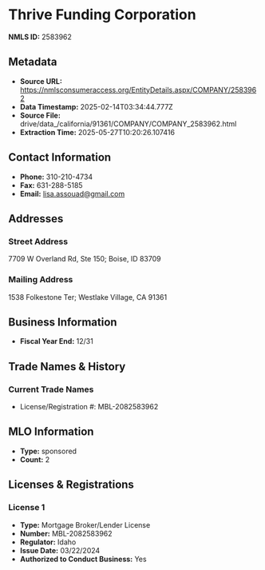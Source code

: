 # Thrive Funding Corporation

**NMLS ID:** 2583962

## Metadata
- **Source URL:** https://nmlsconsumeraccess.org/EntityDetails.aspx/COMPANY/2583962
- **Data Timestamp:** 2025-02-14T03:34:44.777Z
- **Source File:** drive/data_/california/91361/COMPANY/COMPANY_2583962.html
- **Extraction Time:** 2025-05-27T10:20:26.107416

## Contact Information
- **Phone:** 310-210-4734
- **Fax:** 631-288-5185
- **Email:** lisa.assouad@gmail.com

## Addresses
### Street Address
7709 W Overland Rd, Ste 150; Boise, ID 83709

### Mailing Address
1538 Folkestone Ter; Westlake Village, CA 91361

## Business Information
- **Fiscal Year End:** 12/31

## Trade Names & History
### Current Trade Names
- License/Registration #: MBL-2082583962

## MLO Information
- **Type:** sponsored
- **Count:** 2

## Licenses & Registrations

### License 1
- **Type:** Mortgage Broker/Lender License
- **Number:** MBL-2082583962
- **Regulator:** Idaho
- **Issue Date:** 03/22/2024
- **Authorized to Conduct Business:** Yes
